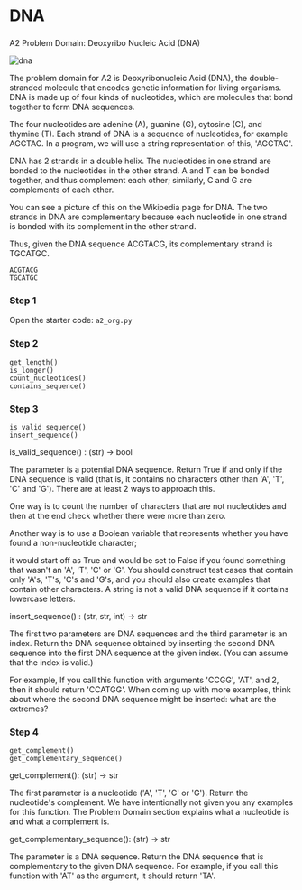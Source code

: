 # DNA

### 

A2 Problem Domain: Deoxyribo Nucleic Acid (DNA)

![dna](https://cloud.githubusercontent.com/assets/5623445/20695483/525625ca-b5ba-11e6-90f5-8c03a36c0b31.jpg)

The problem domain for A2 is Deoxyribonucleic Acid (DNA), the double-stranded molecule that encodes genetic information for living organisms. DNA is made up of four kinds of nucleotides, which are molecules that bond together to form DNA sequences.

The four nucleotides are adenine (A), guanine (G), cytosine (C), and thymine (T). Each strand of DNA is a sequence of nucleotides, for example AGCTAC. In a program, we will use a string representation of this, 'AGCTAC'.

DNA has 2 strands in a double helix. The nucleotides in one strand are bonded to the nucleotides in the other strand. A and T can be bonded together, and thus complement each other; similarly, C and G are complements of each other.

You can see a picture of this on the Wikipedia page for DNA. The two strands in DNA are complementary because each nucleotide in one strand is bonded with its complement in the other strand. 

Thus, given the DNA sequence ACGTACG, its complementary strand is TGCATGC.

```
ACGTACG
TGCATGC
```

### Step 1

Open the starter code: `a2_org.py`

### Step 2

```
get_length()
is_longer()
count_nucleotides()
contains_sequence()
```

### Step 3

```
is_valid_sequence()
insert_sequence()
```
is_valid_sequence() : (str) -> bool

The parameter is a potential DNA sequence. Return True if and only if the DNA sequence is valid (that is, it contains no characters other than 'A', 'T', 'C' and 'G'). There are at least 2 ways to approach this. 

One way is to count the number of characters that are not nucleotides and then at the end check whether there were more than zero.

Another way is to use a Boolean variable that represents whether you have found a non-nucleotide character; 

it would start off as True and would be set to False if you found something that wasn't an 'A', 'T', 'C' or 'G'. You should construct test cases that contain only 'A's, 'T's, 'C's and 'G's, and you should also create examples that contain other characters. A string is not a valid DNA sequence if it contains lowercase letters.

insert_sequence() : (str, str, int) -> str

The first two parameters are DNA sequences and the third parameter is an index. Return the DNA sequence obtained by inserting the second DNA sequence into the first DNA sequence at the given index. (You can assume that the index is valid.)

For example, If you call this function with arguments 'CCGG', 'AT', and 2, then it should return 'CCATGG'. When coming up with more examples, think about where the second DNA sequence might be inserted: what are the extremes?

### Step 4

```
get_complement()
get_complementary_sequence()

```

get_complement(): (str) -> str

The first parameter is a nucleotide ('A', 'T', 'C' or 'G'). Return the nucleotide's complement. We have intentionally not given you any examples for this function. The Problem Domain section explains what a nucleotide is and what a complement is.

get_complementary_sequence(): (str) -> str

The parameter is a DNA sequence. Return the DNA sequence that is complementary to the given DNA sequence. For example, if you call this function with 'AT' as the argument, it should return 'TA'.
